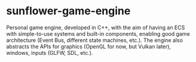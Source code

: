 # sunflower-game-engine
Personal game engine, developed in C++, with the aim of having an ECS with simple-to-use systems and built-in components, enabling good game architecture (Event Bus, different state machines, etc.). The engine also abstracts the APIs for graphics (OpenGL for now, but Vulkan later), windows, inputs (GLFW, SDL, etc.).
